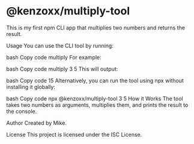 # @kenzoxx/multiply-tool

This is my first npm CLI app that multiplies two numbers and returns the result.

Usage
You can use the CLI tool by running:

bash
Copy code
multiply <number1> <number2>
For example:

bash
Copy code
multiply 3 5
This will output:

bash
Copy code
15
Alternatively, you can run the tool using npx without installing it globally:

bash
Copy code
npx @kenzoxx/multiply-tool 3 5
How it Works
The tool takes two numbers as arguments, multiplies them, and prints the result to the console.

Author
Created by Mike.

License
This project is licensed under the ISC License.